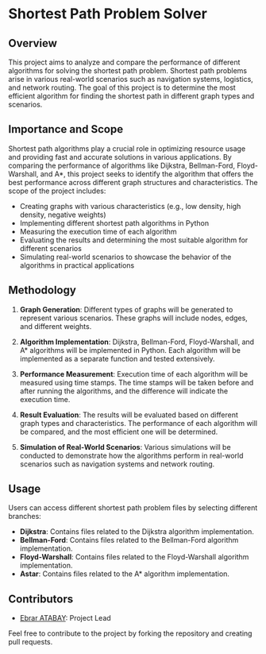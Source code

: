 # Shortest Path Problem Solver

## Overview

This project aims to analyze and compare the performance of different algorithms for solving the shortest path problem. Shortest path problems arise in various real-world scenarios such as navigation systems, logistics, and network routing. The goal of this project is to determine the most efficient algorithm for finding the shortest path in different graph types and scenarios.

## Importance and Scope

Shortest path algorithms play a crucial role in optimizing resource usage and providing fast and accurate solutions in various applications. By comparing the performance of algorithms like Dijkstra, Bellman-Ford, Floyd-Warshall, and A*, this project seeks to identify the algorithm that offers the best performance across different graph structures and characteristics. The scope of the project includes:

- Creating graphs with various characteristics (e.g., low density, high density, negative weights)
- Implementing different shortest path algorithms in Python
- Measuring the execution time of each algorithm
- Evaluating the results and determining the most suitable algorithm for different scenarios
- Simulating real-world scenarios to showcase the behavior of the algorithms in practical applications

## Methodology

1. **Graph Generation**: Different types of graphs will be generated to represent various scenarios. These graphs will include nodes, edges, and different weights.

2. **Algorithm Implementation**: Dijkstra, Bellman-Ford, Floyd-Warshall, and A* algorithms will be implemented in Python. Each algorithm will be implemented as a separate function and tested extensively.

3. **Performance Measurement**: Execution time of each algorithm will be measured using time stamps. The time stamps will be taken before and after running the algorithms, and the difference will indicate the execution time.

4. **Result Evaluation**: The results will be evaluated based on different graph types and characteristics. The performance of each algorithm will be compared, and the most efficient one will be determined.

5. **Simulation of Real-World Scenarios**: Various simulations will be conducted to demonstrate how the algorithms perform in real-world scenarios such as navigation systems and network routing.

## Usage

Users can access different shortest path problem files by selecting different branches:

- **Dijkstra**: Contains files related to the Dijkstra algorithm implementation.
- **Bellman-Ford**: Contains files related to the Bellman-Ford algorithm implementation.
- **Floyd-Warshall**: Contains files related to the Floyd-Warshall algorithm implementation.
- **Astar**: Contains files related to the A* algorithm implementation.

## Contributors

- [Ebrar ATABAY](https://github.com/MaryTennyson): Project Lead

Feel free to contribute to the project by forking the repository and creating pull requests.
